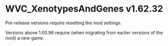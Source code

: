 # WVC_XenotypesAndGenes v1.62.32
 
Pre-release versions require resetting the mod settings.

Versions above 1.00.96 require (when migrating from earlier versions of the mod) a new game.